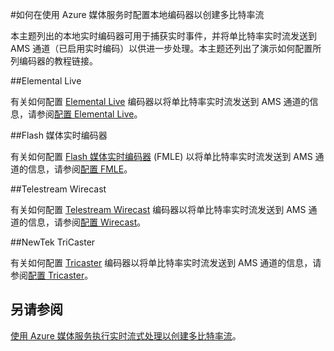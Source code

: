 <properties 
	pageTitle="如何在使用 Azure 媒体服务时配置本地编码器以创建多比特率流 | Azure" 
	description="本主题列出的本地实时编码器可用于捕获实时事件，并将单比特率实时流发送到 AMS 通道（已启用实时编码）以供进一步处理。本主题列出了演示如何配置所列编码器的教程链接。" 
	services="media-services" 
	documentationCenter="" 
	authors="juliako" 
	manager="erikre" 
	editor=""/>  


<tags 
	ms.service="media-services" 
	ms.workload="media" 
	ms.tgt_pltfrm="na" 
	ms.devlang="na" 
	ms.topic="article" 
	ms.date="09/26/2016" 
	ms.author="juliako"/>  




#如何在使用 Azure 媒体服务时配置本地编码器以创建多比特率流

本主题列出的本地实时编码器可用于捕获实时事件，并将单比特率实时流发送到 AMS 通道（已启用实时编码）以供进一步处理。本主题还列出了演示如何配置所列编码器的教程链接。


##Elemental Live

有关如何配置 [Elemental Live](http://www.elementaltechnologies.com/products/elemental-live) 编码器以将单比特率实时流发送到 AMS 通道的信息，请参阅[配置 Elemental Live](/documentation/articles/media-services-configure-elemental-live-encoder/)。
 
##Flash 媒体实时编码器

有关如何配置 [Flash 媒体实时编码器](http://www.adobe.com/products/flash-media-encoder.html) (FMLE) 以将单比特率实时流发送到 AMS 通道的信息，请参阅[配置 FMLE](/documentation/articles/media-services-configure-fmle-live-encoder/)。

##Telestream Wirecast

有关如何配置 [Telestream Wirecast](http://www.telestream.net/wirecast/overview.htm) 编码器以将单比特率实时流发送到 AMS 通道的信息，请参阅[配置 Wirecast](/documentation/articles/media-services-configure-wirecast-live-encoder/)。

##NewTek TriCaster

有关如何配置 [Tricaster](http://newtek.com/products/tricaster-40.html) 编码器以将单比特率实时流发送到 AMS 通道的信息，请参阅[配置 Tricaster](/documentation/articles/media-services-configure-tricaster-live-encoder/)。


## 另请参阅

[使用 Azure 媒体服务执行实时流式处理以创建多比特率流](/documentation/articles/media-services-manage-live-encoder-enabled-channels/)。

<!---HONumber=Mooncake_1114_2016-->